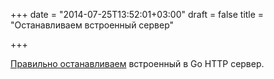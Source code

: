 +++
date = "2014-07-25T13:52:01+03:00"
draft = false
title = "Останавливаем встроенный сервер"

+++

<p><a href="http://www.hydrogen18.com/blog/stop-listening-http-server-go.html">Правильно останавливаем</a> встроенный в Go HTTP сервер.</p>

